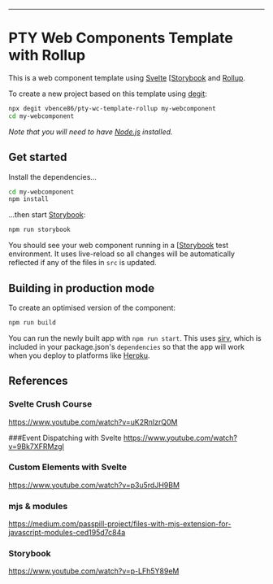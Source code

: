 ---

# PTY Web Components Template with Rollup

This is a web component template using [Svelte](https://svelte.dev) [[Storybook](https://rollupjs.org) and [Rollup](). 

To create a new project based on this template using [degit](https://github.com/Rich-Harris/degit):

```bash
npx degit vbence86/pty-wc-template-rollup my-webcomponent
cd my-webcomponent
```

*Note that you will need to have [Node.js](https://nodejs.org) installed.*


## Get started

Install the dependencies...

```bash
cd my-webcomponent
npm install
```

...then start [Storybook](https://rollupjs.org):

```bash
npm run storybook
```

You should see your web component running in a [[Storybook](https://rollupjs.org) test environment. It uses live-reload so all changes will be automatically reflected if any of the files in `src` is updated.

## Building in production mode

To create an optimised version of the component:

```bash
npm run build
```

You can run the newly built app with `npm run start`. This uses [sirv](https://github.com/lukeed/sirv), which is included in your package.json's `dependencies` so that the app will work when you deploy to platforms like [Heroku](https://heroku.com).

## References
### Svelte Crush Course
https://www.youtube.com/watch?v=uK2RnIzrQ0M

###Event Dispatching with Svelte
https://www.youtube.com/watch?v=9Bk7XFRMzgI

### Custom Elements with Svelte
https://www.youtube.com/watch?v=p3u5rdJH9BM

### mjs & modules
https://medium.com/passpill-project/files-with-mjs-extension-for-javascript-modules-ced195d7c84a

### Storybook
https://www.youtube.com/watch?v=p-LFh5Y89eM